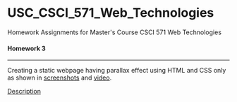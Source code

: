 # USC_CSCI_571_Web_Technologies
Homework Assignments for Master's Course CSCI 571 Web Technologies



#### Homework 3

------

Creating a static webpage having parallax effect using HTML and CSS only as shown in [screenshots](https://github.com/gyanesh94/USC_CSCI_571_Web_Technologies/tree/master/Homework%203/assingment_description/screenshots) and [video](https://github.com/gyanesh94/USC_CSCI_571_Web_Technologies/blob/master/Homework%203/assingment_description/hw3%20-%20Spring%202019.mp4).

[Description](https://github.com/gyanesh94/USC_CSCI_571_Web_Technologies/blob/master/Homework%203/assingment_description/HW3_Description.pdf)

